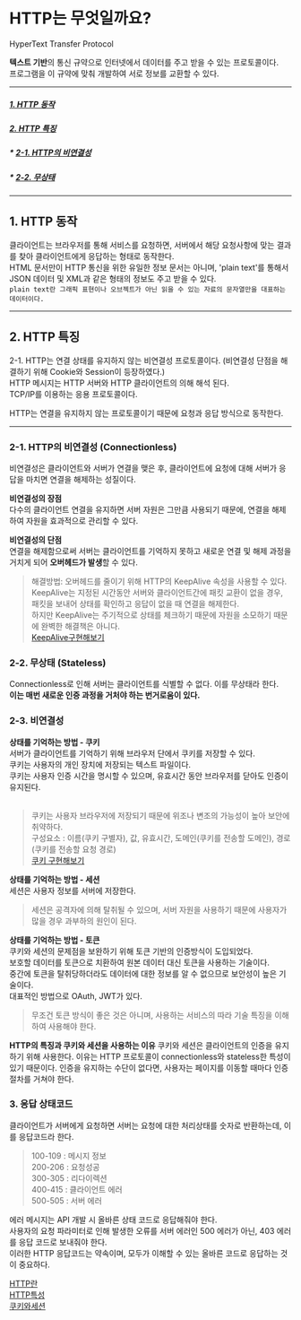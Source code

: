 # HTTP는 무엇일까요?
HyperText Transfer Protocol

**텍스트 기반**의 통신 규약으로 인터넷에서 데이터를 주고 받을 수 있는 프로토콜이다. <br>
프로그램을 이 규약에 맞춰 개발하여 서로 정보를 교환할 수 있다.

---
##### [1. HTTP 동작](1.-HTTP-동작)
##### [2. HTTP 특징](2.-HTTP-특징)
##### * [2-1. HTTP의 비연결성](2-1.-HTTP의-비연결성-(connectionless))
##### * [2-2. 무상태](2-2.-무상태-(stateless))

---

## 1. HTTP 동작

클라이언트는 브라우저를 통해 서비스를 요청하면, 서버에서 해당 요청사항에 맞는 결과를 찾아 클라이언트에게 응답하는 형태로 동작한다. <br/>
HTML 문서만이 HTTP 통신을 위한 유일한 정보 문서는 아니며, 'plain text'를 통해서 JSON 데이터 및 XML과 같은 형태의 정보도 주고 받을 수 있다. <br/>
`plain text란 그래픽 표현이나 오브젝트가 아닌 읽을 수 있는 자료의 문자열만을 대표하는 데이터이다.`

--- 

## 2. HTTP 특징

2-1. HTTP는 연결 상태를 유지하지 않는 비연결성 프로토콜이다. (비연결성 단점을 해결하기 위해 Cookie와 Session이 등장하였다.) <br>
HTTP 메시지는 HTTP 서버와 HTTP 클라이언트의 의해 해석 된다. <br/>
TCP/IP를 이용하는 응용 프로토콜이다.<br/>

HTTP는 연결을 유지하지 않는 프로토콜이기 때문에 요청과 응답 방식으로 동작한다. <br/>

---

### 2-1. HTTP의 비연결성 (Connectionless)
비연결성은 클라이언트와 서버가 연결을 맺은 후, 클라이언트에 요청에 대해 서버가 응답을 마치면 연결을 해제하는 성질이다. <br/>

**비연결성의 장점** <br/>
다수의 클라이언트 연결을 유지하면 서버 자원은 그만큼 사용되기 때문에, 연결을 해제하여 자원을 효과적으로 관리할 수 있다. <br/>

**비연결성의 단점** <br/>
연결을 해제함으로써 서버는 클라이언트를 기억하지 못하고 새로운 연결 및 해제 과정을 거치게 되어 **오버헤드가 발생**할 수 있다. <br/>

>해결방법: 오버헤드를 줄이기 위해 HTTP의 KeepAlive 속성을 사용할 수 있다. <br/>
>KeepAlive는 지정된 시간동안 서버와 클라이언트간에 패킷 교환이 없을 경우, 패킷을 보내어 상태를 확인하고 응답이 없을 때 연결을 해제한다. <br/>
>하지만 KeepAlive는 주기적으로 상태를 체크하기 때문에 자원을 소모하기 때문에 완벽한 해결책은 아니다. </br>
>[KeepAlive구현해보기](https://kkundi.tistory.com/36)
### 2-2. 무상태 (Stateless)
Connectionless로 인해 서버는 클라이언트를 식별할 수 없다. 이를 무상태라 한다. <br/>
__이는 매번 새로운 인증 과정을 거처야 하는 번거로움이 있다.__

### 2-3. 비연결성
**상태를 기억하는 방법 - 쿠키** <br/>
서버가 클라이언트를 기억하기 위해 브라우저 단에서 쿠키를 저장할 수 있다. <br/>
쿠키는 사용자의 개인 장치에 저장되는 텍스트 파일이다. <br/>
쿠키는 사용자 인증 시간을 명시할 수 있으며, 유효시간 동안 브라우저를 닫아도 인증이 유지된다. <br/>
<br/>
> 쿠키는 사용자 브라우저에 저장되기 때문에 위조나 변조의 가능성이 높아 보안에 취약하다. <br/>
> 구성요소 : 이름(쿠키 구별자), 값, 유효시간, 도메인(쿠키를 전송할 도메인), 경로(쿠키를 전송할 요청 경로) <br/>
[쿠키 구현해보기](...) <br/>

**상태를 기억하는 방법 - 세션** <br/>
세션은 사용자 정보를 서버에 저장한다.

> 세션은 공격자에 의해 탈취될 수 있으며, 서버 자원을 사용하기 때문에 사용자가 많을 경우 과부하의 원인이 된다.

**상태를 기억하는 방법 - 토큰** <br/>
쿠키와 세션의 문제점을 보완하기 위해 토큰 기반의 인증방식이 도입되었다. <br/>
보호할 데이터를 토큰으로 치환하여 원본 데이터 대신 토큰을 사용하는 기술이다. <br/>
중간에 토큰을 탈취당하더라도 데이터에 대한 정보를 알 수 없으므로 보안성이 높은 기술이다. <br/>
대표적인 방법으로 OAuth, JWT가 있다. <br/>

> 무조건 토큰 방식이 좋은 것은 아니며, 사용하는 서비스의 따라 기술 특징을 이해하여 사용해야 한다.

**HTTP의 특징과 쿠키와 세션을 사용하는 이유**
쿠키와 세션은 클라이언트의 인증을 유지하기 위해 사용한다.
이유는 HTTP 프로토콜이 connectionless와 stateless한 특성이 있기 때문이다.
인증을 유지하는 수단이 없다면, 사용자는 페이지를 이동할 때마다 인증 절차를 거쳐야 한다.

### 3. 응답 상태코드
클라이언트가 서버에게 요청하면 서버는 요청에 대한 처리상태를 숫자로 반환하는데, 이를 응답코드라 한다.

> 100-109 : 메시지 정보 <br/>
> 200-206 : 요청성공 <br/>
> 300-305 : 리다이렉션 <br/>
> 400-415 : 클라이언트 에러 <br/>
> 500-505 : 서버 에러 <br/>

에러 메시지는 API 개발 시 올바른 상태 코드로 응답해줘야 한다. <br/>
사용자의 요청 파라미터로 인해 발생한 오류를 서버 에러인 500 에러가 아닌, 403 에러를 응답 코드로 보내줘야 한다. <br/>
이러한 HTTP 응답코드는 약속이며, 모두가 이해할 수 있는 올바른 코드로 응답하는 것이 중요하다.


[HTTP란](https://velog.io/@surim014/HTTP%EB%9E%80-%EB%AC%B4%EC%97%87%EC%9D%B8%EA%B0%80) <br/>
[HTTP특성](https://victorydntmd.tistory.com/286) <br/>
[쿠키와세션](https://https://victorydntmd.tistory.com/34)
